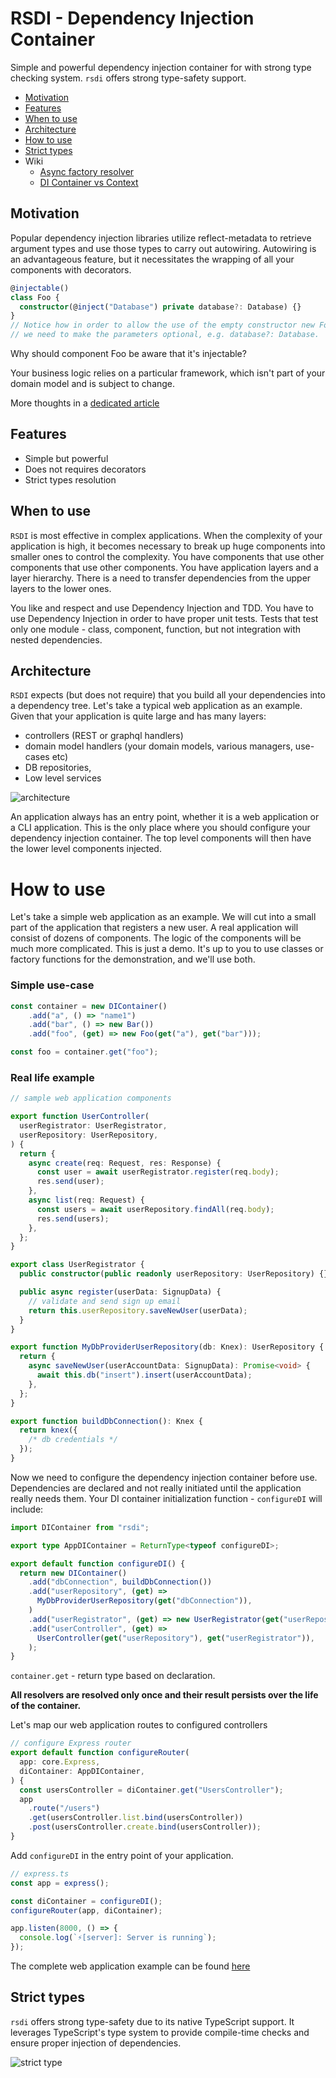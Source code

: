 # RSDI - Dependency Injection Container

Simple and powerful dependency injection container for with strong type checking system. `rsdi` offers strong 
type-safety support. 

- [Motivation](#motivation)
- [Features](#features)
- [When to use](#when-to-use)
- [Architecture](#architecture)
- [How to use](#how-to-use)
- [Strict types](#strict-types)
- Wiki
  - [Async factory resolver](./docs/async_factory_resolver.md)
  - [DI Container vs Context](./docs/context_vs_container.md)

## Motivation

Popular dependency injection libraries utilize reflect-metadata to retrieve argument types and use those types
to carry out autowiring. Autowiring is an advantageous feature, but it necessitates the wrapping of all your
components with decorators.

```typescript
@injectable()
class Foo {
  constructor(@inject("Database") private database?: Database) {}
}
// Notice how in order to allow the use of the empty constructor new Foo(), 
// we need to make the parameters optional, e.g. database?: Database.
```

Why should component Foo be aware that it's injectable?

Your business logic relies on a particular framework, which isn't part of your domain model and is subject to change.

More thoughts in a [dedicated article](https://radzserg.medium.com/https-medium-com-radzserg-dependency-injection-in-react-part-2-995e93b3327c)

## Features

- Simple but powerful
- Does not requires decorators
- Strict types resolution

## When to use

`RSDI` is most effective in complex applications. When the complexity of your application is high, it becomes necessary to
break up huge components into smaller ones to control the complexity. You have components that use other components that
use other components. You have application layers and a layer hierarchy. There is a need to transfer dependencies from
the upper layers to the lower ones.

You like and respect and use Dependency Injection and TDD. You have to use Dependency Injection in order to have proper
unit tests. Tests that test only one module - class, component, function, but not integration with nested dependencies.

## Architecture

`RSDI` expects (but does not require) that you build all your dependencies into a dependency tree. Let's take a typical
web application as an example. Given that your application is quite large and has many layers:

- controllers (REST or graphql handlers)
- domain model handlers (your domain models, various managers, use-cases etc)
- DB repositories,
- Low level services

![architecture](https://github.com/radzserg/rsdi3/raw/main/docs/RSDI_architecture.jpg "RSDI Architecture")

An application always has an entry point, whether it is a web application or a CLI application. This is the only place where you
should configure your dependency injection container. The top level components will then have the lower level components
injected.

# How to use

Let's take a simple web application as an example. We will cut into a small part of the application that registers a
new user. A real application will consist of dozens of components. The logic of the components will be much more
complicated. This is just a demo. It's up to you to use classes or factory functions for the demonstration, and we'll
use both.

### Simple use-case 

```typescript
const container = new DIContainer()
    .add("a", () => "name1")
    .add("bar", () => new Bar())
    .add("foo", (get) => new Foo(get("a"), get("bar")));

const foo = container.get("foo");
```

### Real life example

```typescript
// sample web application components

export function UserController(
  userRegistrator: UserRegistrator,
  userRepository: UserRepository,
) {
  return {
    async create(req: Request, res: Response) {
      const user = await userRegistrator.register(req.body);
      res.send(user);
    },
    async list(req: Request) {
      const users = await userRepository.findAll(req.body);
      res.send(users);
    },
  };
}

export class UserRegistrator {
  public constructor(public readonly userRepository: UserRepository) {}

  public async register(userData: SignupData) {
    // validate and send sign up email
    return this.userRepository.saveNewUser(userData);
  }
}

export function MyDbProviderUserRepository(db: Knex): UserRepository {
  return {
    async saveNewUser(userAccountData: SignupData): Promise<void> {
      await this.db("insert").insert(userAccountData);
    },
  };
}

export function buildDbConnection(): Knex {
  return knex({
    /* db credentials */
  });
}
```

Now we need to configure the dependency injection container before use. Dependencies are declared and not really initiated
until the application really needs them. Your DI container initialization function - `configureDI` will include:

```typescript
import DIContainer from "rsdi";

export type AppDIContainer = ReturnType<typeof configureDI>;

export default function configureDI() {
  return new DIContainer()
    .add("dbConnection", buildDbConnection())
    .add("userRepository", (get) =>
      MyDbProviderUserRepository(get("dbConnection")),
    )
    .add("userRegistrator", (get) => new UserRegistrator(get("userRepository")))
    .add("userController", (get) =>
      UserController(get("userRepository"), get("userRegistrator")),
    );
}
```

`container.get` - return type based on declaration.

**All resolvers are resolved only once and their result persists over the life of the container.**

Let's map our web application routes to configured controllers

```typescript
// configure Express router
export default function configureRouter(
  app: core.Express,
  diContainer: AppDIContainer,
) {
  const usersController = diContainer.get("UsersController");
  app
    .route("/users")
    .get(usersController.list.bind(usersController))
    .post(usersController.create.bind(usersController));
}
```

Add `configureDI` in the entry point of your application.

```typescript
// express.ts
const app = express();

const diContainer = configureDI();
configureRouter(app, diContainer);

app.listen(8000, () => {
  console.log(`⚡️[server]: Server is running`);
});
```

The complete web application example can be found [here](https://radzserg.medium.com/dependency-injection-in-express-application-dd85295694ab)


## Strict types

`rsdi` offers strong type-safety due to its native TypeScript support. It leverages TypeScript's type system to provide 
compile-time checks and ensure proper injection of dependencies.  

![strict type](https://github.com/radzserg/rsdi3/raw/main/docs/RSDI_types.png "RSDI types")